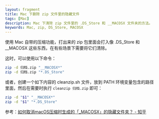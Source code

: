 ```yaml
---
layout: fragment
title: Mac 下删除 zip 文件里的隐藏文件
tags: [Mac]
description: Mac 下清除 zip 文件里的 .DS_Store 和 __MACOSX 文件夹的方法。
keywords: Mac, zip, DS_Store, MACOSX
---
```


使用 Mac 自带的压缩功能，打出来的 zip 包里面会打入像 .DS_Store 和 __MACOSX 这些东西，在有些场景下需要将它们清除。

这时，可以使用以下命令：

```sh
zip -d 归档.zip "__MACOSX*"
zip -d 归档.zip "*.DS_Store"
```

或者，创建一个如下内容的 cleanzip.sh 文件，放到 PATH 环境变量包含的路径里面，然后在需要时执行 `cleanzip 归档.zip` 即可：

```sh
zip -d "$1" "__MACOSX*"
zip -d "$1" "*.DS_Store"
```

参考：[如何取消macOS压缩时生成的「_MACOSX」的隐藏文件夹？ - 知乎](https://www.zhihu.com/question/475167014)
